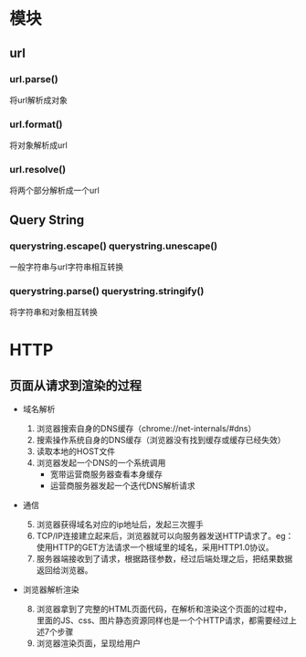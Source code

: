 
# 模块

## url
### url.parse()
将url解析成对象
### url.format()
将对象解析成url
### url.resolve()
将两个部分解析成一个url

## Query String
### querystring.escape() querystring.unescape()
一般字符串与url字符串相互转换
### querystring.parse()  querystring.stringify()
将字符串和对象相互转换

# HTTP
## 页面从请求到渲染的过程
- 域名解析
    1. 浏览器搜索自身的DNS缓存（chrome://net-internals/#dns）
    2. 搜索操作系统自身的DNS缓存（浏览器没有找到缓存或缓存已经失效）
    3. 读取本地的HOST文件
    4. 浏览器发起一个DNS的一个系统调用
        - 宽带运营商服务器查看本身缓存
        - 运营商服务器发起一个迭代DNS解析请求
- 通信
    
    5. 浏览器获得域名对应的ip地址后，发起三次握手
    6. TCP/IP连接建立起来后，浏览器就可以向服务器发送HTTP请求了。eg：使用HTTP的GET方法请求一个根域里的域名，采用HTTP1.0协议。
    7. 服务器端接收到了请求，根据路径参数，经过后端处理之后，把结果数据返回给浏览器。
- 浏览器解析渲染
    
    8. 浏览器拿到了完整的HTML页面代码，在解析和渲染这个页面的过程中，里面的JS、css、图片静态资源同样也是一个个HTTP请求，都需要经过上述7个步骤
    9. 浏览器渲染页面，呈现给用户

## 


